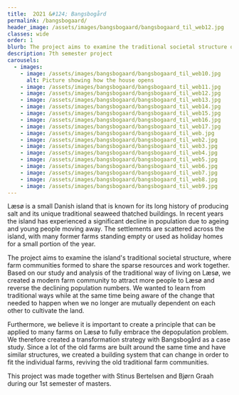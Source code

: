 ```yaml
---
title:  2O21 &#124; Bangsbogård
permalink: /bangsbogaard/
header_image: /assets/images/bangsbogaard/bangsbogaard_til_web12.jpg
classes: wide
order: 1
blurb: The project aims to examine the traditional societal structure of Læsø, where farm communities formed to share the sparse resources and work together. Transforming old abandoned farms into new and modern communities to reverse the declining population…
description: 7th semester project
carousels:
  - images: 
    - image: /assets/images/bangsbogaard/bangsbogaard_til_web10.jpg
      alt: Picture showing how the house opens
    - image: /assets/images/bangsbogaard/bangsbogaard_til_web11.jpg
    - image: /assets/images/bangsbogaard/bangsbogaard_til_web12.jpg
    - image: /assets/images/bangsbogaard/bangsbogaard_til_web13.jpg
    - image: /assets/images/bangsbogaard/bangsbogaard_til_web14.jpg
    - image: /assets/images/bangsbogaard/bangsbogaard_til_web15.jpg
    - image: /assets/images/bangsbogaard/bangsbogaard_til_web16.jpg
    - image: /assets/images/bangsbogaard/bangsbogaard_til_web17.jpg
    - image: /assets/images/bangsbogaard/bangsbogaard_til_web.jpg
    - image: /assets/images/bangsbogaard/bangsbogaard_til_web2.jpg
    - image: /assets/images/bangsbogaard/bangsbogaard_til_web3.jpg
    - image: /assets/images/bangsbogaard/bangsbogaard_til_web4.jpg
    - image: /assets/images/bangsbogaard/bangsbogaard_til_web5.jpg
    - image: /assets/images/bangsbogaard/bangsbogaard_til_web6.jpg
    - image: /assets/images/bangsbogaard/bangsbogaard_til_web7.jpg
    - image: /assets/images/bangsbogaard/bangsbogaard_til_web8.jpg
    - image: /assets/images/bangsbogaard/bangsbogaard_til_web9.jpg
---
```


Læsø is a small Danish island that is known for its long history of producing salt and its unique traditional seaweed thatched buildings. In recent years the island has experienced a significant decline in population due to ageing and young people moving away. The settlements are scattered across the island, with many former farms standing empty or used as holiday homes for a small portion of the year.

<!--more-->

The project aims to examine the island's traditional societal structure, where farm communities formed to share the sparse resources and work together. Based on our study and analysis of the traditional way of living on Læsø, we created a modern farm community to attract more people to Læsø and reverse the declining population numbers. We wanted to learn from traditional ways while at the same time being aware of the change that needed to happen when we no longer are mutually dependent on each other to cultivate the land.

Furthermore, we believe it is important to create a principle that can be applied to many farms on Læsø to fully embrace the depopulation problem. We therefore created a transformation strategy with Bangsbogård as a case study. Since a lot of the old farms are built around the same time and have similar structures, we created a building system that can change in order to fit the individual farms, reviving the old traditional farm communities.

This project was made together with Stinus Bertelsen and Bjørn Graah during our 1st semester of masters. 
